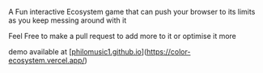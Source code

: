 A Fun interactive Ecosystem game that can push your browser to its limits as you keep messing around with it

Feel Free to make a pull request to add more to it or optimise it more

demo available at [[philomusic1.github.io](https://philomusic1.github.io/)](https://color-ecosystem.vercel.app/)
